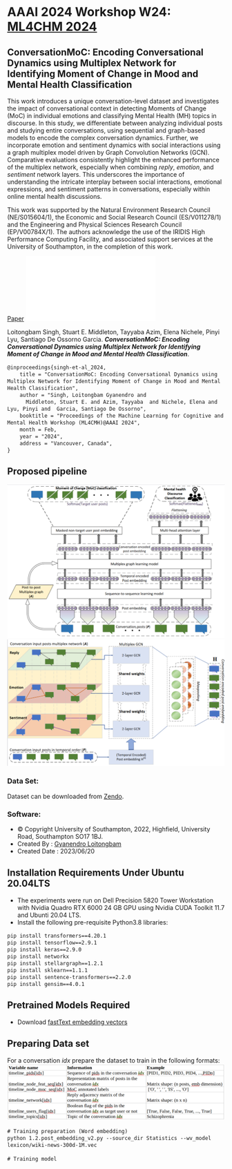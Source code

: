 # AAAI 2024 Workshop W24: [ML4CHM 2024](https://winterlightlabs.github.io/ml4cmh2024/program/index.html)
## ConversationMoC: Encoding Conversational Dynamics using Multiplex Network for Identifying Moment of Change in Mood and Mental Health Classification
This work introduces a unique conversation-level dataset and investigates the impact of conversational context in detecting Moments of Change (MoC) in individual emotions and classifying Mental Health (MH) topics in discourse. In this study, we differentiate between analyzing individual posts and studying entire conversations, using sequential and graph-based models to encode the complex conversation dynamics. Further, we incorporate emotion and sentiment dynamics with social interactions using a graph multiplex model driven by Graph Convolution Networks (GCN). Comparative evaluations consistently highlight the enhanced performance of the multiplex network, especially when combining *reply*, *emotion*, and *sentiment* network layers. This underscores the importance of understanding the intricate interplay between social interactions, emotional expressions, and sentiment patterns in conversations, especially within online mental health discussions.

This work was supported by the Natural Environment Research Council (NE/S015604/1), the Economic and Social Research Council (ES/V011278/1) and the Engineering and Physical Sciences Research Council (EP/V00784X/1). The authors acknowledge the use of the IRIDIS High Performance Computing Facility, and associated support services at the University of Southampton, in the completion of this work. 

[Paper](https://ceur-ws.org/Vol-3649/Paper1.pdf)
![Poster](poster/poster_final.pdf)


Loitongbam Singh, Stuart E. Middleton, Tayyaba Azim, Elena Nichele, Pinyi Lyu, Santiago De Ossorno Garcia. __*ConversationMoC: Encoding Conversational Dynamics using Multiplex Network for Identifying Moment of Change in Mood and Mental Health Classification*__.

```
@inproceedings{singh-et-al_2024,
    title = "ConversationMoC: Encoding Conversational Dynamics using Multiplex Network for Identifying Moment of Change in Mood and Mental Health Classification",
    author = "Singh, Loitongbam Gyanendro and
      Middleton, Stuart E. and Azim, Tayyaba  and Nichele, Elena and Lyu, Pinyi and  Garcia, Santiago De Ossorno",
    booktitle = "Proceedings of the Machine Learning for Cognitive and Mental Health Workshop (ML4CMH)@AAAI 2024",
    month = Feb,
    year = "2024",
    address = "Vancouver, Canada",
}
```

## Proposed pipeline
![Pipeline](image/pipeline.png)
![Multiplex network encoding](image/multiplex-encoding.png)

### Data Set: 
Dataset can be downloaded from [Zendo](https://zenodo.org/records/10711636).
<!--Dataset and model checkpoint files should be checked into the respective directories. -->

### Software: 
 - © Copyright University of Southampton, 2022, Highfield, University Road, Southampton SO17 1BJ.
 - Created By : [Gyanendro Loitongbam](https://www.southampton.ac.uk/people/5zbfm5/)
 - Created Date : 2023/06/20
 

## Installation Requirements Under Ubuntu 20.04LTS 
+ The experiments were run on Dell Precision 5820 Tower Workstation with Nvidia Quadro RTX 6000 24 GB GPU using Nvidia CUDA Toolkit 11.7 and Ubunti 20.04 LTS.
+ Install the following pre-requisite Python3.8 libraries:
```
pip install transformers==4.20.1
pip install tensorflow==2.9.1
pip install keras==2.9.0
pip install networkx
pip install stellargraph==1.2.1
pip install sklearn==1.1.1
pip install sentence-transformers==2.2.0
pip install gensim==4.0.1
```
## Pretrained Models Required
+ Download [fastText embedding vectors](https://dl.fbaipublicfiles.com/fasttext/vectors-english/wiki-news-300d-1M.vec.zip)

## Preparing Data set
For a conversation *idx* prepare the dataset to train in the following formats:
![Dataset](image/Data-preparation.png)

```
# Training preparation (Word embedding)
python 1.2.post_embedding_v2.py --source_dir Statistics --wv_model lexicon/wiki-news-300d-1M.vec

# Training model 

```



<!-- ```
cd <uos_clpsych_dir>
mkdir dataset
cd <uos_clpsych_dir>/dataset
wget -O wiki-news-300d-1M.vec.zip https://dl.fbaipublicfiles.com/fasttext/vectors-english/wiki-news-300d-1M.vec.zip
unzip wiki-news-300d-1M.vec.zip
```


## Sentence Embedding Methods
There are two types of sentence embedding methods considered for this study (Please refer to the paper for detail explaination):
+ *sent_emb*: fastText + SBERT 
+ *sent_score_emb*: fastText + SBERT + Task-specific scores
 -->
